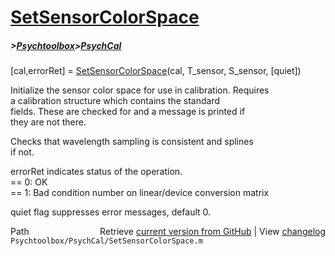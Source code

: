 # [SetSensorColorSpace](SetSensorColorSpace)
##### >[Psychtoolbox](Psychtoolbox)>[PsychCal](PsychCal)

[cal,errorRet] = [SetSensorColorSpace](SetSensorColorSpace)(cal, T\_sensor, S\_sensor, [quiet])  
  
Initialize the sensor color space for use in calibration.  Requires  
a calibration structure which contains the standard  
fields.  These are checked for and a message is printed if  
they are not there.  
  
Checks that wavelength sampling is consistent and splines  
if not.  
  
errorRet indicates status of the operation.  
  == 0: OK  
  == 1: Bad condition number on linear/device conversion matrix   
  
quiet flag suppresses error messages, default 0.  




<div class="code_header" style="text-align:right;">
  <span style="float:left;">Path&nbsp;&nbsp;</span> <span class="counter">Retrieve <a href=
  "https://raw.github.com/Psychtoolbox-3/Psychtoolbox-3/beta/Psychtoolbox/PsychCal/SetSensorColorSpace.m">current version from GitHub</a> | View <a href=
  "https://github.com/Psychtoolbox-3/Psychtoolbox-3/commits/beta/Psychtoolbox/PsychCal/SetSensorColorSpace.m">changelog</a></span>
</div>
<div class="code">
  <code>Psychtoolbox/PsychCal/SetSensorColorSpace.m</code>
</div>


